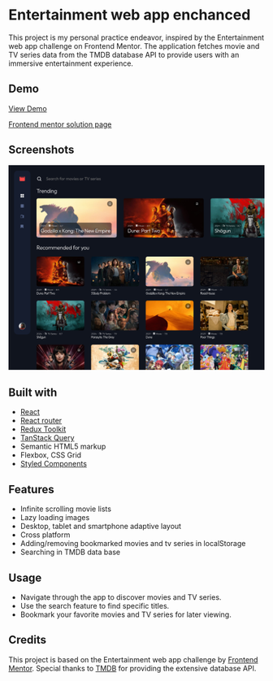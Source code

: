 # Entertainment web app enchanced

This project is my personal practice endeavor, inspired by the Entertainment web app challenge on Frontend Mentor. The application fetches movie and TV series data from the TMDB database API to provide users with an immersive entertainment experience.

## Demo

[View Demo](https://entertainment-web-app-enchanced.netlify.app/)

[Frontend mentor solution page](https://www.frontendmentor.io/solutions/entertainment-web-app-using-tmdb-api-react-tanstack-query-redux-drgnleBh0l)

## Screenshots

![App Screenshot](https://github.com/IvanVolnov/entertainment-web-app-enchanced/blob/main/design/screenshots/entertainment-web-app-enchanced-netlify-app-1500x1200desktop75-750bca.png)

## Built with

- [React](https://react.dev/)
- [React router](https://reactrouter.com/en/main/)
- [Redux Toolkit](https://redux-toolkit.js.org/)
- [TanStack Query](https://tanstack.com/)
- Semantic HTML5 markup
- Flexbox, CSS Grid
- [Styled Components](https://styled-components.com/)

## Features

- Infinite scrolling movie lists
- Lazy loading images
- Desktop, tablet and smartphone adaptive layout
- Cross platform
- Adding/removing bookmarked movies and tv series in localStorage
- Searching in TMDB data base

## Usage

- Navigate through the app to discover movies and TV series.
- Use the search feature to find specific titles.
- Bookmark your favorite movies and TV series for later viewing.

## Credits

This project is based on the Entertainment web app challenge by [Frontend Mentor](https://www.frontendmentor.io/). Special thanks to [TMDB](https://www.themoviedb.org/) for providing the extensive database API.

